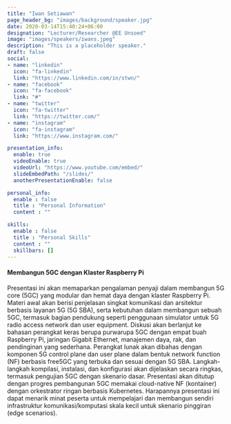 ```yaml
---
title: "Iwan Setiawan"
page_header_bg: "images/background/speaker.jpg"
date: 2020-03-14T15:40:24+06:00
designation: "Lecturer/Researcher @EE Unsoed"
image: "images/speakers/iwans.jpeg"
description: "This is a placeholder speaker."
draft: false
social:
- name: "linkedin"
  icon: "fa-linkedin"
  link: "https://www.linkedin.com/in/stwn/"
- name: "facebook"
  icon: "fa-facebook"
  link: "#"
- name: "twitter"
  icon: "fa-twitter"
  link: "https://twitter.com/"
- name: "instagram"
  icon: "fa-instagram"
  link: "https://www.instagram.com/"

presentation_info:
  enable: true
  videoEnable: true
  videoUrl: "https://www.youtube.com/embed/"
  slideEmbedPath: "/slides/" 
  anotherPresentationEnable: false

personal_info:
  enable : false
  title : "Personal Information"
  content : ""

skills:
  enable : false
  title : "Personal Skills"
  content : ""
  skillbars: []
---
```


#### Membangun 5GC dengan Klaster Raspberry Pi

Presentasi ini akan memaparkan pengalaman penyaji dalam membangun 5G core (5GC) yang modular dan hemat daya dengan klaster Raspberry Pi. Materi awal akan berisi penjelasan singkat komunikasi dan arsitektur berbasis layanan 5G (5G SBA), serta kebutuhan dalam membangun sebuah 5GC, termasuk bagian pendukung seperti penggunaan simulator untuk 5G radio access network dan user equipment. Diskusi akan berlanjut ke bahasan perangkat keras berupa purwarupa 5GC dengan empat buah Raspberry Pi, jaringan Gigabit Ethernet, manajemen daya, rak, dan pendinginan yang sederhana. Perangkat lunak akan dibahas dengan komponen 5G control plane dan user plane dalam bentuk network function (NF) berbasis free5GC yang terbuka dan sesuai dengan 5G SBA. Langkah-langkah kompilasi, instalasi, dan konfigurasi akan dijelaskan secara ringkas, termasuk pengujian 5GC dengan skenario dasar. Presentasi akan ditutup dengan progres pembangunan 5GC memakai cloud-native NF (kontainer) dengan orkestrator ringan berbasis Kubernetes. Harapannya presentasi ini dapat menarik minat peserta untuk mempelajari dan membangun sendiri infrastruktur komunikasi/komputasi skala kecil untuk skenario pinggiran (edge scenarios).
